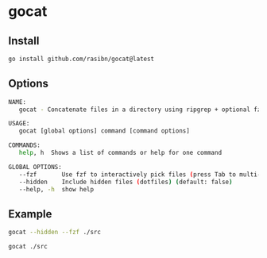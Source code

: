 # gocat

## Install

```bash
go install github.com/rasibn/gocat@latest
```

## Options

```bash
NAME:
   gocat - Concatenate files in a directory using ripgrep + optional fzf

USAGE:
   gocat [global options] command [command options]

COMMANDS:
   help, h  Shows a list of commands or help for one command

GLOBAL OPTIONS:
   --fzf       Use fzf to interactively pick files (press Tab to multi-select) (default: false)
   --hidden    Include hidden files (dotfiles) (default: false)
   --help, -h  show help
```

## Example

```bash
gocat --hidden --fzf ./src
```

```bash
gocat ./src
```
